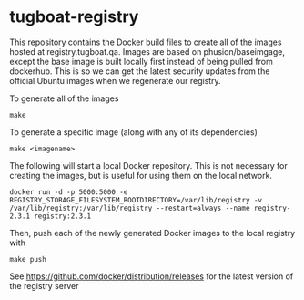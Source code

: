 # tugboat-registry

This repository contains the Docker build files to create all of the images
hosted at registry.tugboat.qa. Images are based on phusion/baseimgage, except
the base image is built locally first instead of being pulled from dockerhub.
This is so we can get the latest security updates from the official Ubuntu
images when we regenerate our registry.

To generate all of the images

    make

To generate a specific image (along with any of its dependencies)

    make <imagename>

The following will start a local Docker repository. This is not necessary for
creating the images, but is useful for using them on the local network.

    docker run -d -p 5000:5000 -e REGISTRY_STORAGE_FILESYSTEM_ROOTDIRECTORY=/var/lib/registry -v /var/lib/registry:/var/lib/registry --restart=always --name registry-2.3.1 registry:2.3.1

Then, push each of the newly generated Docker images to the local registry with

    make push

See https://github.com/docker/distribution/releases for the latest version of the registry server
